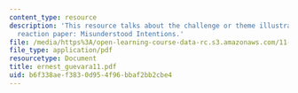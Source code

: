 ```yaml
---
content_type: resource
description: 'This resource talks about the challenge or theme illustrated by the
  reaction paper: Misunderstood Intentions.'
file: /media/https%3A/open-learning-course-data-rc.s3.amazonaws.com/11-941-disaster-vulnerability-and-resilience-spring-2005/b6f338aef3830d954f96bbaf2bb2cbe4_ernest_guevara11.pdf
file_type: application/pdf
resourcetype: Document
title: ernest_guevara11.pdf
uid: b6f338ae-f383-0d95-4f96-bbaf2bb2cbe4
---
```

